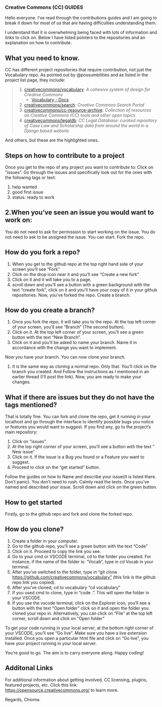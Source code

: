 ### Creative Commons (CC) GUIDES

Hello everyone. I’ve read through the contributions guides and I am going to break it down for most of us that are having difficulties understanding them.

I understand that it is overwhelming being faced with lots of information and links to click on.
Below I have listed pointers to the repositories and an explanation on how to contribute.

## What you need to know.

CC has different project repositories that require contribution, not just the Vocabulary repo.
As pointed out by @possumbilities and as listed in the project list page, they include:

> 1. [creativecommons/vocabulary](https://github.com/creativecommons/vocabulary): _A cohesive system of design for Creative Commons_
>    - [Vocabulary - Docs](https://vocabulary-docs.netlify.app/)
> 2. [creativecommons/search](https://github.com/creativecommons/search): _Creative Commons Search Portal_
> 3. [creativecommons/cc-resource-archive](https://github.com/creativecommons/cc-resource-archive): _Collection of resources on Creative Commons (CC) tools and other open topics_
> 4. [creativecommons/legaldb](https://github.com/creativecommons/legaldb): _CC Legal Database: curated repository of Case Law and Scholarship data from around the world in a Django based website._

And others, but these are the highlighted ones.

## Steps on how to contribute to a project

Once you get to the repo of any project you want to contribute to:
Click on “issues”. Go through the issues and specifically look out for the ones with the following tags or text:
1. help wanted
2. good first issue  
3. status: ready to work

## 2.When you’ve seen an issue you would want to work on:

You do not need to ask for permission to start working on the issue.
You do not need to ask to be assigned the issue. You can start.
Fork the repo.

## How do you fork a repo?

1. When you get to the github repo at the top right hand side of your screen you’ll see “Fork”
2. Click on the drop icon near it and you’ll see “Create a new fork”
3. Click on it and it will take you to a page.
4. scroll down and you’ll see a button with a green background with the text “create fork”, click on it and you’ll have your copy of it in your github repositories.
Now, you’ve forked the repo. Create a branch.

## How do you create a branch?

1. Once you fork the repo, it will take you to the repo. At the top left corner of your screen, you’ll see “Branch” (The second button).
2. Click on it. At the top left corner of your screen, you’ll see a green button with the text “New Branch”.
3. Click on it and you’ll be asked to name your branch. Name it in accordance with the change you want to implement.

Now you have your branch. You can now clone your branch.
1. It is the same way as cloning a normal repo. Only that. You’ll click on the branch you created. And Follow the instructions as I mentioned in an earlier thread (I’ll post the link).
Now, you are ready to make your changes.

## What if there are issues but they do not have the tags mentioned?

That is totally fine. You can fork and clone the repo, get it running in your localhost and go through the interface to identify possible bugs you notice or features you would want to suggest.
If you find any, go to the project’s main repository:

1. Click on “issues”.
2. At the top right corner of your screen, you’ll see a button with the text “ New issue”
3. Click on it. If the issue is a Bug you found or a Feature you want to suggest.
4. Proceed to click on the “get started” button.

Follow the guides on how to Name and describe your issue(It is listed there. Don’t panic). You don’t need to rush. Calmly read the texts.
Once you’ve named and described your issue. Scroll down and click on the green button.

## How to get started

Firstly, go to the github repo and fork and clone the forked repo.

## How do you clone?

1. Create a folder in your computer.
2. Go to the github repo, you’ll see a green button with the text “Code”
3. Click on it. Proceed to copy the link you see.
4. Go to your cmd or VSCODE terminal, cd to the folder you created. For instance, if the name of the folder is: “Vocab”, type in cd Vocab in your terminal.
5. After you’ve switched to the folder, type in “git clone https://github.com/creativecommons/vocabulary” (this link is the github repo link you copied).
6. After you’ve cloned, cd to vocabulary “cd vocabulary”
7. If you used cmd to clone, type in “code .”. This will open the folder in your VSCODE.
8. If you use the vscode terminal, click on the Explorer icon, you’ll see a button with the text “Open folder” click on it and open the folder you cloned your repo in.
   Alternatively, you can click on “File” at the top left corner, scroll down and click on “Open folder”

To get your code running in your local server, at the bottom right corner of your VSCODE, you’ll see “Go live”. Make sure you have a live extension installed.
Once you open a particular html file and click on “Go live”, you have your project running in your local server.

You’re good to go.
The aim is to carry everyone along.
Happy coding!

## Additonal Links
For additional information about getting involved, CC licensing, plugins, featured projects, etc. 
Click this link: https://opensource.creativecommons.org/ to learn more. 

Regards,
Chioma.
